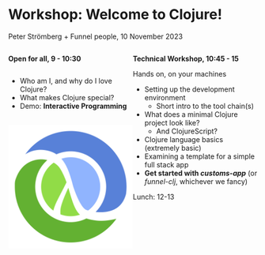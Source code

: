 <div class="slide">

# Workshop: Welcome to Clojure!

Peter Strömberg + Funnel people, 10 November 2023

<div style="display: flex; flex-direction: row;">
<div style="display: flex; flex-direction: column; flex: 1;">

**Open for all, 9 - 10:30**

* Who am I, and why do I love Clojure?
* What makes Clojure special?
* Demo: **Interactive Programming**

<div style="text-align: center; margin-top:1rem;">
<img src="images/clj.png" height=250 width=250>
</div>
</div>

<div style="flex: 1;">

**Technical Workshop, 10:45 - 15**

Hands on, on your machines

* Setting up the development environment
  * Short intro to the tool chain(s)
* What does a minimal Clojure project look like?
  * And ClojureScript?
* Clojure language basics (extremely basic)
* Examining a template for a simple full stack app
* **Get started with _customs-app_** (or _funnel-clj_, whichever we fancy)

Lunch: 12-13
</div>

</div>

</div>
